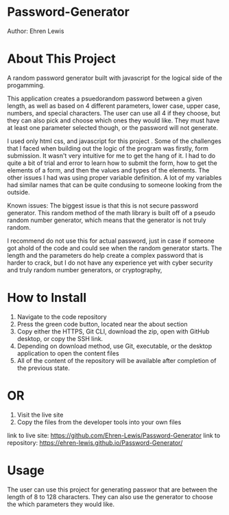 # Password-Generator



Author: Ehren Lewis

# About This Project

A random password generator built with javascript for the
logical side of the progamming.

This application creates a psuedorandom password between a given length, as well as 
based on 4 different parameters, lower case, upper case, numbers, and special characters. The user
can use all 4 if they choose, but they can also pick and choose which ones they would like.
They must have at least one parameter selected though, or the password will not generate.

I used only html css, and javascript for this project
.
Some of the challenges that I faced when building out the
logic of the program was firstly, form submission. It wasn't very intuitive
for me to get the hang of it. I had to do quite a bit of trial and error 
to learn how to submit the form, how to get the elements of a form, and then
the values and types of the elements. The other issues I had was using proper variable
definition. A lot of my variables had similar names that can be quite condusing to someone
looking from the outside.

Known issues: 
The biggest issue is that this is not secure password generator. This random
method of the math library is built off of a pseudo random number generator, which 
means that the generator is not truly random. 

I recommend do not use this for actual password, just in case if someone got ahold of the code
and could see when the random generator starts. The length and the parameters do help create a complex
password that is harder to crack, but I do not have any experience yet with cyber security and
truly random number generators, or cryptography,

# How to Install

1. Navigate to the code repository
2. Press the green code button, located near the about section
3. Copy either the HTTPS, Git CLI, download the zip, open with GitHub desktop, or copy the SSH link.
4. Depending on download method, use Git, executable, or the desktop application to open the content files
5. All of the content of the repository will be available after completion of the previous state.

# OR

1. Visit the live site
2. Copy the files from the developer tools into your own files

link to live site: https://github.com/Ehren-Lewis/Password-Generator
link to repository: https://ehren-lewis.github.io/Password-Generator/

# Usage

The user can use this project for generating passwor that are between the length
of 8 to 128 characters. They can also use the generator to choose the which
parameters they would like.
